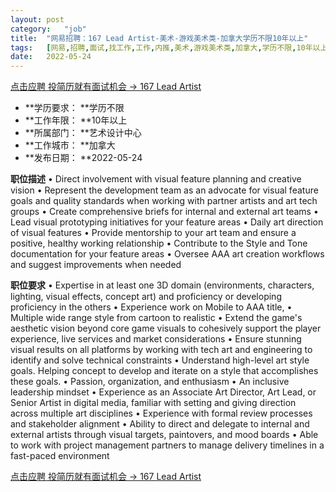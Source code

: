 ```yaml
---
layout:	post
category:	"job"
title:	"网易招聘：167 Lead Artist-美术-游戏美术类-加拿大学历不限10年以上"
tags:	[网易,招聘,面试,找工作,工作,内推,美术,游戏美术类,加拿大,学历不限,10年以上]
date:	2022-05-24
---
```


[点击应聘 投简历就有面试机会 -> 167 Lead Artist](http://mobile.bole.netease.com/bole/boleDetail?id=40142&employeeId=346f03c3cda5f04c&key=all)



- **学历要求： **学历不限
- **工作年限： **10年以上
- **所属部门： **艺术设计中心
- **工作城市： **加拿大
- **发布日期： **2022-05-24



**职位描述**
• Direct involvement with visual feature planning and creative vision 
• Represent the development team as an advocate for visual feature goals and quality standards when working with partner artists and art tech groups
• Create comprehensive briefs for internal and external art teams
• Lead visual prototyping initiatives for your feature areas
• Daily art direction of visual features
• Provide mentorship to your art team and ensure a positive, healthy working relationship
• Contribute to the Style and Tone documentation for your feature areas
• Oversee AAA art creation workflows and suggest improvements when needed



**职位要求**
• Expertise in at least one 3D domain (environments, characters, lighting, visual effects, concept art) and proficiency or developing proficiency in the others
• Experience work on Mobile to AAA title,
• Multiple wide range style from cartoon to realistic
• Extend the game's aesthetic vision beyond core game visuals to cohesively support the player experience, live services and market considerations
• Ensure stunning visual results on all platforms by working with tech art and engineering to identify and solve technical constraints
• Understand high-level art style goals. Helping concept to develop and iterate on a style that accomplishes these goals.
• Passion, organization, and enthusiasm
• An inclusive leadership mindset
• Experience as an Associate Art Director, Art Lead, or Senior Artist in digital media, familiar with setting and giving direction across multiple art disciplines
• Experience with formal review processes and stakeholder alignment
• Ability to direct and delegate to internal and external artists through visual targets, paintovers, and mood boards
• Able to work with project management partners to manage delivery timelines in a fast-paced environment



[点击应聘 投简历就有面试机会 -> 167 Lead Artist](http://mobile.bole.netease.com/bole/boleDetail?id=40142&employeeId=346f03c3cda5f04c&key=all)